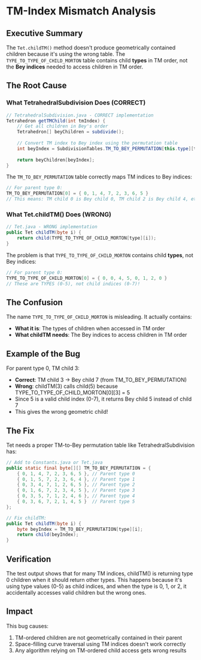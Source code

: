# TM-Index Mismatch Analysis

## Executive Summary

The `Tet.childTM()` method doesn't produce geometrically contained children because it's using the wrong table. The `TYPE_TO_TYPE_OF_CHILD_MORTON` table contains child **types** in TM order, not the **Bey indices** needed to access children in TM order.

## The Root Cause

### What TetrahedralSubdivision Does (CORRECT)
```java
// TetrahedralSubdivision.java - CORRECT implementation
Tetrahedron getTMChild(int tmIndex) {
    // Get all children in Bey's order
    Tetrahedron[] beyChildren = subdivide();
    
    // Convert TM index to Bey index using the permutation table
    int beyIndex = SubdivisionTables.TM_TO_BEY_PERMUTATION[this.type][tmIndex];
    
    return beyChildren[beyIndex];
}
```

The `TM_TO_BEY_PERMUTATION` table correctly maps TM indices to Bey indices:
```java
// For parent type 0:
TM_TO_BEY_PERMUTATION[0] = { 0, 1, 4, 7, 2, 3, 6, 5 }
// This means: TM child 0 is Bey child 0, TM child 2 is Bey child 4, etc.
```

### What Tet.childTM() Does (WRONG)
```java
// Tet.java - WRONG implementation
public Tet childTM(byte i) {
    return child(TYPE_TO_TYPE_OF_CHILD_MORTON[type][i]);
}
```

The problem is that `TYPE_TO_TYPE_OF_CHILD_MORTON` contains child **types**, not Bey indices:
```java
// For parent type 0:
TYPE_TO_TYPE_OF_CHILD_MORTON[0] = { 0, 0, 4, 5, 0, 1, 2, 0 }
// These are TYPES (0-5), not child indices (0-7)!
```

## The Confusion

The name `TYPE_TO_TYPE_OF_CHILD_MORTON` is misleading. It actually contains:
- **What it is**: The types of children when accessed in TM order
- **What childTM needs**: The Bey indices to access children in TM order

## Example of the Bug

For parent type 0, TM child 3:
- **Correct**: TM child 3 → Bey child 7 (from TM_TO_BEY_PERMUTATION)
- **Wrong**: childTM(3) calls child(5) because TYPE_TO_TYPE_OF_CHILD_MORTON[0][3] = 5
- Since 5 is a valid child index (0-7), it returns Bey child 5 instead of child 7
- This gives the wrong geometric child!

## The Fix

Tet needs a proper TM-to-Bey permutation table like TetrahedralSubdivision has:

```java
// Add to Constants.java or Tet.java
public static final byte[][] TM_TO_BEY_PERMUTATION = {
    { 0, 1, 4, 7, 2, 3, 6, 5 }, // Parent type 0
    { 0, 1, 5, 7, 2, 3, 6, 4 }, // Parent type 1
    { 0, 3, 4, 7, 1, 2, 6, 5 }, // Parent type 2
    { 0, 1, 6, 7, 2, 3, 4, 5 }, // Parent type 3
    { 0, 3, 5, 7, 1, 2, 4, 6 }, // Parent type 4
    { 0, 3, 6, 7, 2, 1, 4, 5 }  // Parent type 5
};

// Fix childTM:
public Tet childTM(byte i) {
    byte beyIndex = TM_TO_BEY_PERMUTATION[type][i];
    return child(beyIndex);
}
```

## Verification

The test output shows that for many TM indices, childTM() is returning type 0 children when it should return other types. This happens because it's using type values (0-5) as child indices, and when the type is 0, 1, or 2, it accidentally accesses valid children but the wrong ones.

## Impact

This bug causes:
1. TM-ordered children are not geometrically contained in their parent
2. Space-filling curve traversal using TM indices doesn't work correctly
3. Any algorithm relying on TM-ordered child access gets wrong results